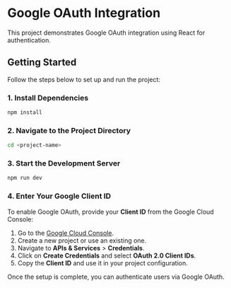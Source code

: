 # Google OAuth Integration

This project demonstrates Google OAuth integration using React for authentication.

## Getting Started

Follow the steps below to set up and run the project:

### 1. Install Dependencies
```bash
npm install
```

### 2. Navigate to the Project Directory
```bash
cd <project-name>
```

### 3. Start the Development Server
```bash
npm run dev
```

### 4. Enter Your Google Client ID
To enable Google OAuth, provide your **Client ID** from the Google Cloud Console:

1. Go to the [Google Cloud Console](https://console.cloud.google.com/).
2. Create a new project or use an existing one.
3. Navigate to **APIs & Services** > **Credentials**.
4. Click on **Create Credentials** and select **OAuth 2.0 Client IDs**.
5. Copy the **Client ID** and use it in your project configuration.

Once the setup is complete, you can authenticate users via Google OAuth.

